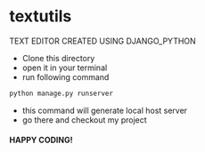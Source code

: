 # textutils
TEXT EDITOR CREATED USING DJANGO_PYTHON
- Clone this directory
- open it in your terminal 
- run following command 

```bash
python manage.py runserver
```
- this command will generate local host server
- go there and checkout my project
#### HAPPY CODING!
